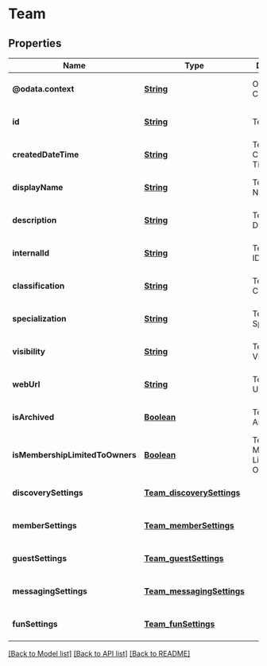 # Team
## Properties

Name | Type | Description | Notes
------------ | ------------- | ------------- | -------------
**@odata.context** | [**String**](string.md) | OData Context | [optional] [default to null]
**id** | [**String**](string.md) | Team ID | [optional] [default to null]
**createdDateTime** | [**String**](string.md) | Team Created Date Time | [optional] [default to null]
**displayName** | [**String**](string.md) | Team Display Name | [optional] [default to null]
**description** | [**String**](string.md) | Team Description | [optional] [default to null]
**internalId** | [**String**](string.md) | Team Internal ID | [optional] [default to null]
**classification** | [**String**](string.md) | Team Classification | [optional] [default to null]
**specialization** | [**String**](string.md) | Team Specialization | [optional] [default to null]
**visibility** | [**String**](string.md) | Team Visibility | [optional] [default to null]
**webUrl** | [**String**](string.md) | Team Web URL | [optional] [default to null]
**isArchived** | [**Boolean**](boolean.md) | Team Is Archived | [optional] [default to null]
**isMembershipLimitedToOwners** | [**Boolean**](boolean.md) | Team Is Membership Limited To Owners | [optional] [default to null]
**discoverySettings** | [**Team_discoverySettings**](Team_discoverySettings.md) |  | [optional] [default to null]
**memberSettings** | [**Team_memberSettings**](Team_memberSettings.md) |  | [optional] [default to null]
**guestSettings** | [**Team_guestSettings**](Team_guestSettings.md) |  | [optional] [default to null]
**messagingSettings** | [**Team_messagingSettings**](Team_messagingSettings.md) |  | [optional] [default to null]
**funSettings** | [**Team_funSettings**](Team_funSettings.md) |  | [optional] [default to null]

[[Back to Model list]](../README.md#documentation-for-models) [[Back to API list]](../README.md#documentation-for-api-endpoints) [[Back to README]](../README.md)

